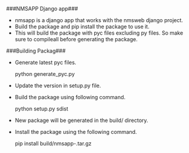 ###NMSAPP Django app###

* nmsapp is a django app that works with the nmsweb django project.
* Build the package and pip install the package to use it.
* This will build the package with pyc files excluding py files. So make sure
  to compileall before generating the package.

###Building Packag###
* Generate latest pyc files.

    python generate_pyc.py

* Update the version in setup.py file.
* Build the package using following command.
    
    python setup.py sdist

* New package will be generated in the build/ directory.
* Install the package using the following command.

    pip install build/nmsapp-<version>.tar.gz
